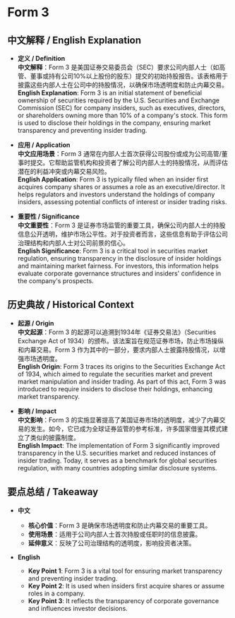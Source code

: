 # Form 3

## 中文解释 / English Explanation

* **定义 / Definition**  
  **中文解释**：Form 3 是美国证券交易委员会（SEC）要求公司内部人士（如高管、董事或持有公司10%以上股份的股东）提交的初始持股报告。该表格用于披露这些内部人士在公司中的持股情况，以确保市场透明度和防止内幕交易。  
  **English Explanation**: Form 3 is an initial statement of beneficial ownership of securities required by the U.S. Securities and Exchange Commission (SEC) for company insiders, such as executives, directors, or shareholders owning more than 10% of a company's stock. This form is used to disclose their holdings in the company, ensuring market transparency and preventing insider trading.

* **应用 / Application**  
  **中文应用场景**：Form 3 通常在内部人士首次获得公司股份或成为公司高管/董事时提交。它帮助监管机构和投资者了解公司内部人士的持股情况，从而评估潜在的利益冲突或内幕交易风险。  
  **English Application**: Form 3 is typically filed when an insider first acquires company shares or assumes a role as an executive/director. It helps regulators and investors understand the holdings of company insiders, assessing potential conflicts of interest or insider trading risks.

* **重要性 / Significance**  
  **中文重要性**：Form 3 是证券市场监管的重要工具，确保公司内部人士的持股信息公开透明，维护市场公平性。对于投资者而言，这些信息有助于评估公司治理结构和内部人士对公司前景的信心。  
  **English Significance**: Form 3 is a critical tool in securities market regulation, ensuring transparency in the disclosure of insider holdings and maintaining market fairness. For investors, this information helps evaluate corporate governance structures and insiders' confidence in the company's prospects.

## 历史典故 / Historical Context

* **起源 / Origin**  
  **中文起源**：Form 3 的起源可以追溯到1934年《证券交易法》（Securities Exchange Act of 1934）的颁布。该法案旨在规范证券市场，防止市场操纵和内幕交易。Form 3 作为其中的一部分，要求内部人士披露持股情况，以增强市场透明度。  
  **English Origin**: Form 3 traces its origins to the Securities Exchange Act of 1934, which aimed to regulate the securities market and prevent market manipulation and insider trading. As part of this act, Form 3 was introduced to require insiders to disclose their holdings, enhancing market transparency.

* **影响 / Impact**  
  **中文影响**：Form 3 的实施显著提高了美国证券市场的透明度，减少了内幕交易的发生。如今，它已成为全球证券监管的参考标准，许多国家借鉴其模式建立了类似的披露制度。  
  **English Impact**: The implementation of Form 3 significantly improved transparency in the U.S. securities market and reduced instances of insider trading. Today, it serves as a benchmark for global securities regulation, with many countries adopting similar disclosure systems.

## 要点总结 / Takeaway

* **中文**  
  - **核心价值**：Form 3 是确保市场透明度和防止内幕交易的重要工具。  
  - **使用场景**：适用于公司内部人士首次持股或任职时的信息披露。  
  - **延伸意义**：反映了公司治理结构的透明度，影响投资者决策。

* **English**  
  - **Key Point 1**: Form 3 is a vital tool for ensuring market transparency and preventing insider trading.  
  - **Key Point 2**: It is used when insiders first acquire shares or assume roles in a company.  
  - **Key Point 3**: It reflects the transparency of corporate governance and influences investor decisions.
